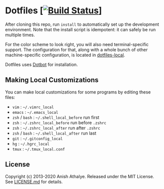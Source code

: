 # Dotfiles [[![Build Status](https://travis-ci.com/mcao2/dotfiles.svg?branch=master)](https://travis-ci.com/anishathalye/dotfiles)]

After cloning this repo, run `install` to automatically set up the development
environment. Note that the install script is idempotent: it can safely be run
multiple times.

For the color scheme to look right, you will also need terminal-specific
support. The configuration for that, along with a whole bunch of other
machine-specific configuration, is located in [dotfiles-local][dotfiles-local].

Dotfiles uses [Dotbot][dotbot] for installation.

Making Local Customizations
---------------------------

You can make local customizations for some programs by editing these files:

* `vim` : `~/.vimrc_local`
* `emacs` : `~/.emacs_local`
* `zsh` / `bash` : `~/.shell_local_before` run first
* `zsh` : `~/.zshrc_local_before` run before `.zshrc`
* `zsh` : `~/.zshrc_local_after` run after `.zshrc`
* `zsh` / `bash` : `~/.shell_local_after` run last
* `git` : `~/.gitconfig_local`
* `hg` : `~/.hgrc_local`
* `tmux` : `~/.tmux_local.conf`

License
-------

Copyright (c) 2013-2020 Anish Athalye. Released under the MIT License. See
[LICENSE.md][license] for details.

[dotfiles-local]: https://github.com/anishathalye/dotfiles-local
[dotbot]: https://github.com/anishathalye/dotbot
[license]: LICENSE.md
